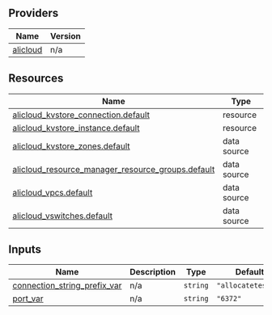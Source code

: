 <!-- BEGIN_TF_DOCS -->
## Providers

| Name | Version |
|------|---------|
| <a name="provider_alicloud"></a> [alicloud](#provider\_alicloud) | n/a |

## Resources

| Name | Type |
|------|------|
| [alicloud_kvstore_connection.default](https://registry.terraform.io/providers/hashicorp/alicloud/latest/docs/resources/kvstore_connection) | resource |
| [alicloud_kvstore_instance.default](https://registry.terraform.io/providers/hashicorp/alicloud/latest/docs/resources/kvstore_instance) | resource |
| [alicloud_kvstore_zones.default](https://registry.terraform.io/providers/hashicorp/alicloud/latest/docs/data-sources/kvstore_zones) | data source |
| [alicloud_resource_manager_resource_groups.default](https://registry.terraform.io/providers/hashicorp/alicloud/latest/docs/data-sources/resource_manager_resource_groups) | data source |
| [alicloud_vpcs.default](https://registry.terraform.io/providers/hashicorp/alicloud/latest/docs/data-sources/vpcs) | data source |
| [alicloud_vswitches.default](https://registry.terraform.io/providers/hashicorp/alicloud/latest/docs/data-sources/vswitches) | data source |

## Inputs

| Name | Description | Type | Default | Required |
|------|-------------|------|---------|:--------:|
| <a name="input_connection_string_prefix_var"></a> [connection\_string\_prefix\_var](#input\_connection\_string\_prefix\_var) | n/a | `string` | `"allocatetestup"` | no |
| <a name="input_port_var"></a> [port\_var](#input\_port\_var) | n/a | `string` | `"6372"` | no |
<!-- END_TF_DOCS -->    